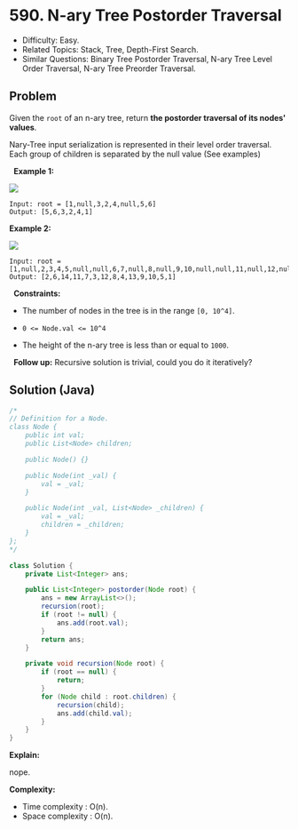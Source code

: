 # 590. N-ary Tree Postorder Traversal

- Difficulty: Easy.
- Related Topics: Stack, Tree, Depth-First Search.
- Similar Questions: Binary Tree Postorder Traversal, N-ary Tree Level Order Traversal, N-ary Tree Preorder Traversal.

## Problem

Given the ```root``` of an n-ary tree, return **the postorder traversal of its nodes' values**.

Nary-Tree input serialization is represented in their level order traversal. Each group of children is separated by the null value (See examples)

 
**Example 1:**

![](https://assets.leetcode.com/uploads/2018/10/12/narytreeexample.png)

```
Input: root = [1,null,3,2,4,null,5,6]
Output: [5,6,3,2,4,1]
```

**Example 2:**

![](https://assets.leetcode.com/uploads/2019/11/08/sample_4_964.png)

```
Input: root = [1,null,2,3,4,5,null,null,6,7,null,8,null,9,10,null,null,11,null,12,null,13,null,null,14]
Output: [2,6,14,11,7,3,12,8,4,13,9,10,5,1]
```

 
**Constraints:**


	
- The number of nodes in the tree is in the range ```[0, 10^4]```.
	
- ```0 <= Node.val <= 10^4```
	
- The height of the n-ary tree is less than or equal to ```1000```.


 
**Follow up:** Recursive solution is trivial, could you do it iteratively?


## Solution (Java)

```java
/*
// Definition for a Node.
class Node {
    public int val;
    public List<Node> children;

    public Node() {}

    public Node(int _val) {
        val = _val;
    }

    public Node(int _val, List<Node> _children) {
        val = _val;
        children = _children;
    }
};
*/

class Solution {
    private List<Integer> ans;

    public List<Integer> postorder(Node root) {
        ans = new ArrayList<>();
        recursion(root);
        if (root != null) {
            ans.add(root.val);
        }
        return ans;
    }

    private void recursion(Node root) {
        if (root == null) {
            return;
        }
        for (Node child : root.children) {
            recursion(child);
            ans.add(child.val);
        }
    }
}
```

**Explain:**

nope.

**Complexity:**

* Time complexity : O(n).
* Space complexity : O(n).
